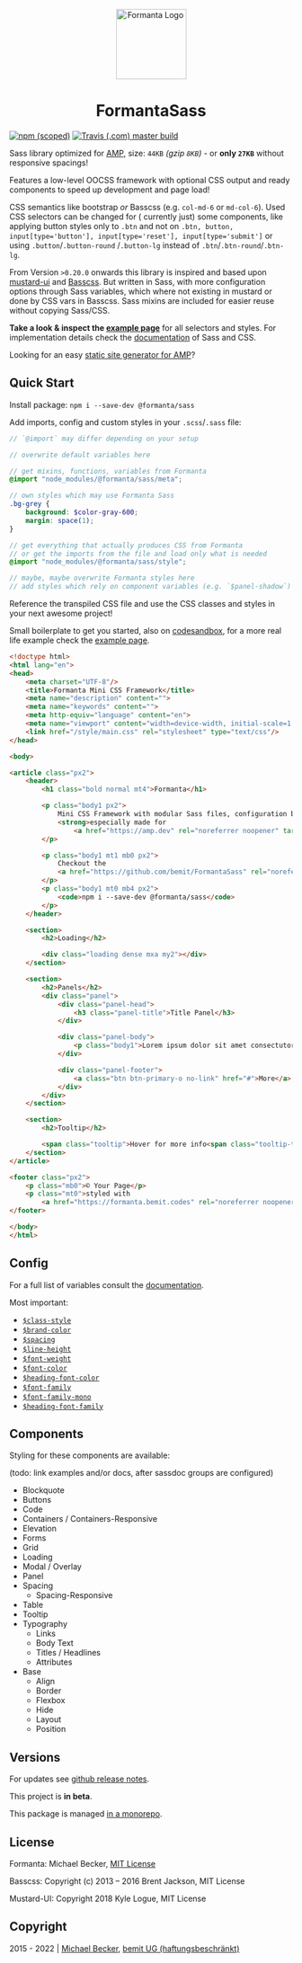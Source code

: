 <p align="center">
  <a href="https://formanta.bemit.codes" rel="noopener noreferrer" target="_blank"><img width="125" src="https://formanta.bemit.codes/formanta_logo.svg" alt="Formanta Logo"></a>
</p>

<h1 align="center">FormantaSass</h1>

[![npm (scoped)](https://img.shields.io/npm/v/@formanta/sass?style=flat-square)](https://www.npmjs.com/package/@formanta/sass)
[![Travis (.com) master build](https://img.shields.io/travis/com/bemit/Formanta/master?style=flat-square)](https://travis-ci.com/bemit/Formanta)

Sass library optimized for [AMP](https://amp.dev), size: `44KB` *(gzip `8KB`)* - or **only `27KB`** without responsive
spacings!

Features a low-level OOCSS framework with optional CSS output and ready components to speed up development and page
load!

CSS semantics like bootstrap *or* Basscss (e.g. `col-md-6` or `md-col-6`). Used CSS selectors can be changed for (
currently just) some components, like applying button styles only to `.btn` and not
on `.btn, button, input[type='button'], input[type='reset'], input[type='submit']` or using `.button`/`.button-round`
/`.button-lg` instead of `.btn`/`.btn-round`/`.btn-lg`.

From Version `>0.20.0` onwards this library is inspired and based
upon [mustard-ui](https://kylelogue.github.io/mustard-ui) and [Basscss](https://basscss.com/). But written in Sass, with
more configuration options through Sass variables, which where not existing in mustard or done by CSS vars in Basscss.
Sass mixins are included for easier reuse without copying Sass/CSS.

**Take a look & inspect the [example page](https://formanta.bemit.codes)** for all selectors and styles. For
implementation details check the [documentation](https://formanta.bemit.codes/docs/) of Sass and CSS.

Looking for an easy [static site generator for AMP](https://github.com/bemit/create-amp-page)?

## Quick Start

Install package: `npm i --save-dev @formanta/sass`

Add imports, config and custom styles in your `.scss`/`.sass` file:

```scss
// `@import` may differ depending on your setup

// overwrite default variables here

// get mixins, functions, variables from Formanta
@import "node_modules/@formanta/sass/meta";

// own styles which may use Formanta Sass
.bg-grey {
    background: $color-gray-600;
    margin: space(1);
}

// get everything that actually produces CSS from Formanta
// or get the imports from the file and load only what is needed
@import "node_modules/@formanta/sass/style";

// maybe, maybe overwrite Formanta styles here
// add styles which rely on component variables (e.g. `$panel-shadow`) (todo: change all vars to `meta`)
```

Reference the transpiled CSS file and use the CSS classes and styles in your next awesome project!

Small boilerplate to get you started, also on [codesandbox](https://codesandbox.io/s/formanta-starter-9onf2), for a more
real life example check the [example page](https://formanta.bemit.codes).

```html
<!doctype html>
<html lang="en">
<head>
    <meta charset="UTF-8"/>
    <title>Formanta Mini CSS Framework</title>
    <meta name="description" content="">
    <meta name="keywords" content="">
    <meta http-equiv="language" content="en">
    <meta name="viewport" content="width=device-width, initial-scale=1.0">
    <link href="/style/main.css" rel="stylesheet" type="text/css"/>
</head>

<body>

<article class="px2">
    <header>
        <h1 class="bold normal mt4">Formanta</h1>

        <p class="body1 px2">
            Mini CSS Framework with modular Sass files, configuration by Sass or (some) CSS variables and
            <strong>especially made for
                <a href="https://amp.dev" rel="noreferrer noopener" target="_blank">AMP</a>!</strong>
        </p>

        <p class="body1 mt1 mb0 px2">
            Checkout the
            <a href="https://github.com/bemit/FormantaSass" rel="noreferrer noopener" class="italic">quick start, features and issues</a> of the current version.
        </p>
        <p class="body1 mt0 mb4 px2">
            <code>npm i --save-dev @formanta/sass</code>
        </p>
    </header>

    <section>
        <h2>Loading</h2>

        <div class="loading dense mxa my2"></div>
    </section>

    <section>
        <h2>Panels</h2>
        <div class="panel">
            <div class="panel-head">
                <h3 class="panel-title">Title Panel</h3>
            </div>

            <div class="panel-body">
                <p class="body1">Lorem ipsum dolor sit amet consectutor adispisci.</p>
            </div>

            <div class="panel-footer">
                <a class="btn btn-primary-o no-link" href="#">More</a>
            </div>
        </div>
    </section>

    <section>
        <h2>Tooltip</h2>

        <span class="tooltip">Hover for more info<span class="tooltip-text">awesome!</span></span>
    </section>
</article>

<footer class="px2">
    <p class="mb0">© Your Page</p>
    <p class="mt0">styled with
        <a href="https://formanta.bemit.codes" rel="noreferrer noopener" target="_blank">Formanta</a></p>
</footer>

</body>
</html>
```

## Config

For a full list of variables consult the [documentation](https://formanta.bemit.codes/docs/).

Most important:

- [`$class-style`](https://formanta.bemit.codes/docs/#undefined-variable-class-style)
- [`$brand-color`](https://formanta.bemit.codes/docs/#vars:colors-variable-brand-color)
- [`$spacing`](https://formanta.bemit.codes/docs/#spacing-variable-spacing)
- [`$line-height`](https://formanta.bemit.codes/docs/#undefined-variable-line-height)
- [`$font-weight`](https://formanta.bemit.codes/docs/#undefined-variable-font-weight)
- [`$font-color`](https://formanta.bemit.codes/docs/#undefined-variable-font-color)
- [`$heading-font-color`](https://formanta.bemit.codes/docs/#undefined-variable-heading-font-color)
- [`$font-family`](https://formanta.bemit.codes/docs/#undefined-variable-font-family)
- [`$font-family-mono`](https://formanta.bemit.codes/docs/#undefined-variable-font-family-mono)
- [`$heading-font-family`](https://formanta.bemit.codes/docs/#undefined-variable-heading-font-family)

## Components

Styling for these components are available:

(todo: link examples and/or docs, after sassdoc groups are configured)

- Blockquote
- Buttons
- Code
- Containers / Containers-Responsive
- Elevation
- Forms
- Grid
- Loading
- Modal / Overlay
- Panel
- Spacing
    - Spacing-Responsive
- Table
- Tooltip
- Typography
    - Links
    - Body Text
    - Titles / Headlines
    - Attributes
- Base
    - Align
    - Border
    - Flexbox
    - Hide
    - Layout
    - Position

## Versions

For updates see [github release notes](https://github.com/bemit/FormantaSass/releases).

This project is **in beta**.

This package is managed [in a monorepo](https://github.com/bemit/Formanta).

## License

Formanta: Michael Becker, [MIT License](LICENSE)

Basscss: Copyright (c) 2013 – 2016 Brent Jackson, MIT License

Mustard-UI: Copyright 2018 Kyle Logue, MIT License

## Copyright

2015 - 2022 | [Michael Becker](https://mlbr.xyz), [bemit UG (haftungsbeschränkt)](https://bemit.codes)
